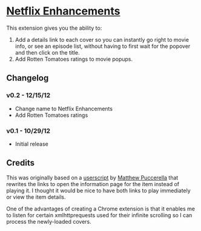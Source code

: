 # [Netflix Enhancements](https://chrome.google.com/webstore/detail/netflix-details-link/glefmeoggphbdgeddmnmhfejpiipcmlf)

This extension gives you the ability to:

1. Add a details link to each cover so you can instantly go right to movie info, or see an episode list, without having to first wait for the popover and then click on the title.
2. Add Rotten Tomatoes ratings to movie popups.

## Changelog

### v0.2 - 12/15/12 ###

- Change name to Netflix Enhancements
- Add Rotten Tomatoes ratings

### v0.1 - 10/29/12 ###

- Initial release

## Credits

This was originally based on a [userscript](http://userscripts.org/scripts/show/142921) by [Matthew Puccerella](https://github.com/matthewpucc/FTFY) that rewrites the links to open the information page for the item instead of playing it. I thought it would be nice to have both links to play immediately or view the item details.

One of the advantages of creating a Chrome extension is that it enables me to listen for certain xmlhttprequests used for their infinite scrolling so I can process the newly-loaded covers.